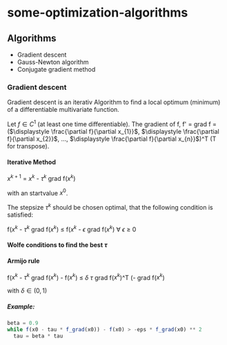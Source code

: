 # some-optimization-algorithms

## Algorithms
- Gradient descent
- Gauss-Newton algorithm
- Conjugate gradient method

### Gradient descent
Gradient descent is an iterativ Algorithm to find a local optimum (minimum) of a differentiable multivariate function.

Let $f \in C^{1}$ (at least one time differentiable). The gradient of f, f' = grad f = ($\displaystyle \frac{\partial f}{\partial x_{1}}$, $\displaystyle \frac{\partial f}{\partial x_{2}}$, ..., $\displaystyle \frac{\partial f}{\partial x_{n}}$)^T (T for transpose).

#### Iterative Method

$x^{k + 1}$ = $x^{k}$ - $\tau^{k}$ grad f($x^{k}$)

with an startvalue $x^{0}$.

The stepsize $\tau^{k}$ should be chosen optimal, that the following condition is satisfied:

f($x^k$ - $\tau^k$ grad f($x^k$) $\leq$ f($x^k$ - $\epsilon$ grad f($x^k$) $\forall$ $\epsilon$ $\geq$ 0

#### Wolfe conditions to find the best $\tau$

#### Armijo rule

f($x^k$ - $\tau^k$ grad f($x^k$) - f($x^k$) $\leq$ $\delta$ $\tau$ grad f($x^k$)^T (- grad f($x^k$)

with $\delta \in (0, 1)$ 

##### Example:

```js
beta = 0.9
while f(x0 - tau * f_grad(x0)) - f(x0) > -eps * f_grad(x0) ** 2
  tau = beta * tau
```


